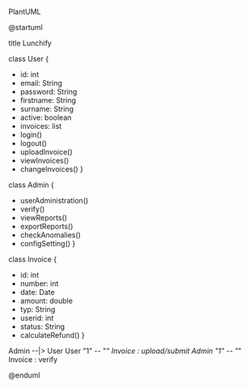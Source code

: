 PlantUML

@startuml

title Lunchify

class User {
  + id: int
  + email: String
  + password: String
  + firstname: String
  + surname: String
  + active: boolean
  + invoices: list<Invoice>
  + login()
  + logout()
  + uploadInvoice()
  + viewInvoices()
  + changeInvoices()
}

class Admin {
  + userAdministration()
  + verify()
  + viewReports()
  + exportReports()
  + checkAnomalies()
  + configSetting()
}

class Invoice {
  + id: int
  + number: int
  + date: Date
  + amount: double
  + typ: String
  + userid: int
  + status: String
  + calculateRefund()
}

Admin --|> User
User "1" -- "*" Invoice : upload/submit
Admin "1" -- "*" Invoice : verify

@enduml
